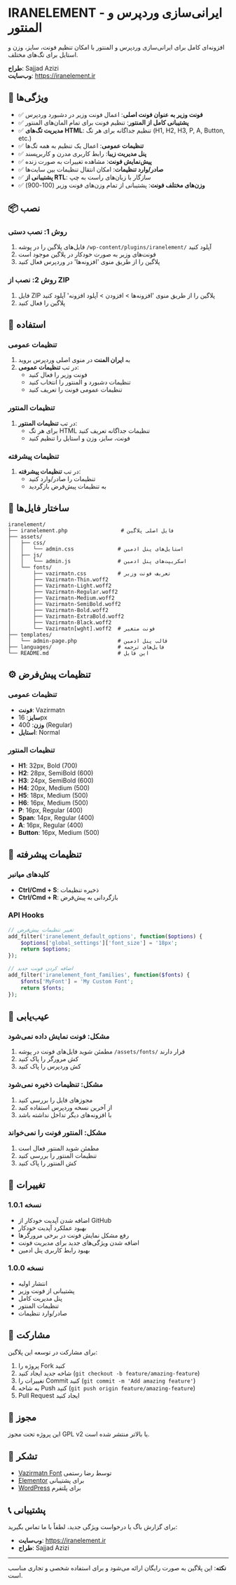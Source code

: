 # IRANELEMENT - ایرانی‌سازی وردپرس و المنتور

افزونه‌ای کامل برای ایرانی‌سازی وردپرس و المنتور با امکان تنظیم فونت، سایز، وزن و استایل برای تگ‌های مختلف.

**طراح**: Sajjad Azizi  
**وب‌سایت**: https://iranelement.ir

## 🚀 ویژگی‌ها

- ✅ **فونت وزیر به عنوان فونت اصلی**: اعمال فونت وزیر در دشبورد وردپرس
- ✅ **پشتیبانی کامل از المنتور**: تنظیم فونت برای تمام المان‌های المنتور
- ✅ **مدیریت تگ‌های HTML**: تنظیم جداگانه برای هر تگ (H1, H2, H3, P, A, Button, etc.)
- ✅ **تنظیمات عمومی**: اعمال یک تنظیم به همه تگ‌ها
- ✅ **پنل مدیریت زیبا**: رابط کاربری مدرن و کاربرپسند
- ✅ **پیش‌نمایش فونت**: مشاهده تغییرات به صورت زنده
- ✅ **صادر/وارد تنظیمات**: امکان انتقال تنظیمات بین سایت‌ها
- ✅ **پشتیبانی از RTL**: سازگار با زبان‌های راست به چپ
- ✅ **وزن‌های مختلف فونت**: پشتیبانی از تمام وزن‌های فونت وزیر (100-900)

## 📦 نصب

### روش 1: نصب دستی
1. فایل‌های پلاگین را در پوشه `/wp-content/plugins/iranelement/` آپلود کنید
2. فونت‌های وزیر به صورت خودکار در پلاگین موجود است
3. پلاگین را از طریق منوی 'افزونه‌ها' در وردپرس فعال کنید

### روش 2: نصب از ZIP
1. فایل ZIP پلاگین را از طریق منوی 'افزونه‌ها > افزودن > آپلود افزونه' آپلود کنید
2. پلاگین را فعال کنید

## 🎯 استفاده

### تنظیمات عمومی
1. به **ایران المنت** در منوی اصلی وردپرس بروید
2. در تب **تنظیمات عمومی**:
   - فونت وزیر را فعال کنید
   - تنظیمات دشبورد و المنتور را انتخاب کنید
   - تنظیمات عمومی فونت را تعریف کنید

### تنظیمات المنتور
1. در تب **تنظیمات المنتور**:
   - برای هر تگ HTML تنظیمات جداگانه تعریف کنید
   - فونت، سایز، وزن و استایل را تنظیم کنید

### تنظیمات پیشرفته
1. در تب **تنظیمات پیشرفته**:
   - تنظیمات را صادر/وارد کنید
   - به تنظیمات پیش‌فرض بازگردید

## 📁 ساختار فایل‌ها

```
iranelement/
├── iranelement.php                 # فایل اصلی پلاگین
├── assets/
│   ├── css/
│   │   └── admin.css              # استایل‌های پنل ادمین
│   ├── js/
│   │   └── admin.js               # اسکریپت‌های پنل ادمین
│   └── fonts/
│       ├── vazirmatn.css          # تعریف فونت وزیر
│       ├── Vazirmatn-Thin.woff2
│       ├── Vazirmatn-Light.woff2
│       ├── Vazirmatn-Regular.woff2
│       ├── Vazirmatn-Medium.woff2
│       ├── Vazirmatn-SemiBold.woff2
│       ├── Vazirmatn-Bold.woff2
│       ├── Vazirmatn-ExtraBold.woff2
│       ├── Vazirmatn-Black.woff2
│       └── Vazirmatn[wght].woff2  # فونت متغیر
├── templates/
│   └── admin-page.php             # قالب پنل ادمین
├── languages/                     # فایل‌های ترجمه
└── README.md                      # این فایل
```

## ⚙️ تنظیمات پیش‌فرض

### تنظیمات عمومی
- **فونت**: Vazirmatn
- **سایز**: 16px
- **وزن**: 400 (Regular)
- **استایل**: Normal

### تنظیمات المنتور
- **H1**: 32px, Bold (700)
- **H2**: 28px, SemiBold (600)
- **H3**: 24px, SemiBold (600)
- **H4**: 20px, Medium (500)
- **H5**: 18px, Medium (500)
- **H6**: 16px, Medium (500)
- **P**: 16px, Regular (400)
- **Span**: 14px, Regular (400)
- **A**: 16px, Regular (400)
- **Button**: 16px, Medium (500)

## 🔧 تنظیمات پیشرفته

### کلیدهای میانبر
- **Ctrl/Cmd + S**: ذخیره تنظیمات
- **Ctrl/Cmd + R**: بازگردانی به پیش‌فرض

### API Hooks
```php
// تغییر تنظیمات پیش‌فرض
add_filter('iranelement_default_options', function($options) {
    $options['global_settings']['font_size'] = '18px';
    return $options;
});

// اضافه کردن فونت جدید
add_filter('iranelement_font_families', function($fonts) {
    $fonts['MyFont'] = 'My Custom Font';
    return $fonts;
});
```

## 🐛 عیب‌یابی

### مشکل: فونت نمایش داده نمی‌شود
1. مطمئن شوید فایل‌های فونت در پوشه `/assets/fonts/` قرار دارند
2. کش مرورگر را پاک کنید
3. کش وردپرس را پاک کنید

### مشکل: تنظیمات ذخیره نمی‌شود
1. مجوزهای فایل را بررسی کنید
2. از آخرین نسخه وردپرس استفاده کنید
3. با افزونه‌های دیگر تداخل نداشته باشد

### مشکل: المنتور فونت را نمی‌خواند
1. مطمئن شوید المنتور فعال است
2. تنظیمات المنتور را بررسی کنید
3. کش المنتور را پاک کنید

## 📝 تغییرات

### نسخه 1.0.1
- اضافه شدن آپدیت خودکار از GitHub
- بهبود عملکرد آپدیت خودکار
- رفع مشکل نمایش فونت در برخی مرورگرها
- اضافه شدن ویژگی‌های جدید برای مدیریت فونت
- بهبود رابط کاربری پنل ادمین

### نسخه 1.0.0
- انتشار اولیه
- پشتیبانی از فونت وزیر
- پنل مدیریت کامل
- تنظیمات المنتور
- صادر/وارد تنظیمات

## 🤝 مشارکت

برای مشارکت در توسعه این پلاگین:

1. پروژه را Fork کنید
2. شاخه جدید ایجاد کنید (`git checkout -b feature/amazing-feature`)
3. تغییرات را Commit کنید (`git commit -m 'Add amazing feature'`)
4. به شاخه Push کنید (`git push origin feature/amazing-feature`)
5. Pull Request ایجاد کنید

## 📄 مجوز

این پروژه تحت مجوز GPL v2 یا بالاتر منتشر شده است.

## 🙏 تشکر

- [Vazirmatn Font](https://github.com/rastikerdar/vazirmatn) توسط رضا رستمی
- [Elementor](https://elementor.com/) برای پشتیبانی
- [WordPress](https://wordpress.org/) برای پلتفرم

## 📞 پشتیبانی

برای گزارش باگ یا درخواست ویژگی جدید، لطفاً با ما تماس بگیرید:
- **وب‌سایت**: https://iranelement.ir
- **طراح**: Sajjad Azizi

---

**نکته**: این پلاگین به صورت رایگان ارائه می‌شود و برای استفاده شخصی و تجاری مناسب است.
